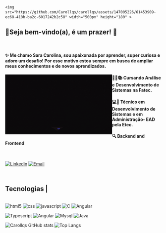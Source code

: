     <img  src="https://github.com/Carollqs/carollqs/assets/147005226/61453909-ec68-418b-ba2c-6017242b2c58" width="500px" height="180" >


## 💜Seja bem-vindo(a), é um prazer! 👋  
</br>


#### ✨ Me chamo Sara Carolina, sou apaixonada por aprender, super curiosa e adoro um desafio! Por esse motivo estou sempre em busca de ampliar meus conhecimentos e de novos aprendizados.
 <img src="banner (1).gif" width="345px" align="left"> 

 ####  👩‍💻📚 Cursando Análise e Desenvolvimento de Sistemas na Fatec.
 ####  💻📝 Técnico em Desenvolvimento de Sistemas e em Administração- EAD pela Etec.  
  ####  🔍 Backend and Frontend 
  </br>
  
 [![Linkedin](https://img.shields.io/badge/LinkedIn-0077B5?style=for-the-badge&logo=linkedin&logoColor=white)](www.linkedin.com/in/sara-carolina-de-queiroz-santos-19850a294)       [![Email](https://img.shields.io/badge/Gmail-D14836?style=for-the-badge&logo=gmail&logoColor=white)](saracarolina.queiroz@gmail.com)


</br>

## Tecnologias |

  <div style="display: inline_block"><br/>
 <img aling="center" alt="html5" src="https://img.shields.io/badge/HTML5-E34F26?style=for-the-badge&logo=html5&logoColor=white"> <img aling="center" alt="css" src="https://img.shields.io/badge/CSS-239120?&style=for-the-badge&logo=css3&logoColor=white"> <img aling="center" alt="javascript" src="https://img.shields.io/badge/JavaScript-323330?style=for-the-badge&logo=javascript&logoColor=F7DF1E"> <img aling="center" alt=" C" src="https://img.shields.io/badge/C-00599C?style=for-the-badge&logo=c&logoColor=white"> <img aling="center" alt="Angular" src="https://img.shields.io/badge/C%23-239120?style=for-the-badge&logo=c-sharp&logoColor=white">
   
   <img aling="center" alt="Typescript" src="https://img.shields.io/badge/TypeScript-007ACC?style=for-the-badge&logo=typescript&logoColor=white"> <img aling="center" alt="Angular" src="https://img.shields.io/badge/Angular-DD0031?style=for-the-badge&logo=angular&logoColor=white"> <img aling="center" alt="Mysql" src="https://img.shields.io/badge/MySQL-00000F?style=for-the-badge&logo=mysql&logoColor=white"> <img aling="center" alt="Java" src="https://img.shields.io/badge/Java-ED8B00?style=for-the-badge&logo=openjdk&logoColor=white"> 
  
   ![Carollqs GitHub stats](https://github-readme-stats.vercel.app/api?username=carollqs&show_icons=true&theme=radical)   ![Top Langs](https://github-readme-stats.vercel.app/api/top-langs/?username=carollqs&theme=radical)
 

 
</br>





